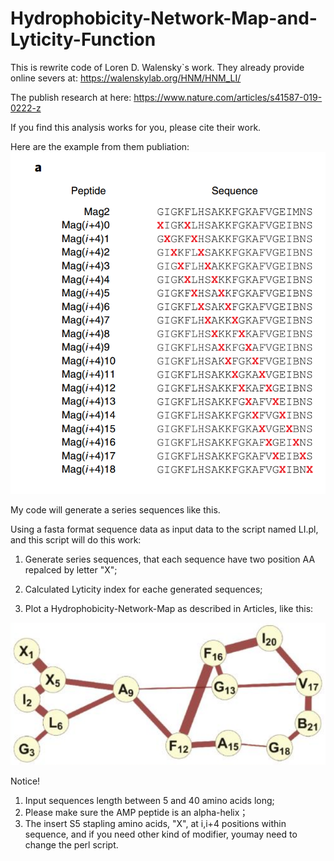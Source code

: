 # Hydrophobicity-Network-Map-and-Lyticity-Function
This is rewrite code of Loren D. Walensky`s work.
They already provide online severs at: https://walenskylab.org/HNM/HNM_LI/

The publish research at here: https://www.nature.com/articles/s41587-019-0222-z

If you find this analysis works for you, please cite their work.

Here are the example from them publiation:
![image](https://github.com/mayuefine/Hydrophobicity-Network-Map-and-Lyticity-Function/blob/master/picture/01.png)

My code will generate a series sequences like this.

Using a fasta format sequence data as input data to the script named LI.pl, and this script will do this work:

1. Generate series sequences, that each sequence have two position AA repalced by letter "X";

2. Calculated Lyticity index for eache generated sequences;

3. Plot a Hydrophobicity-Network-Map as described in Articles, like this:

![image](https://github.com/mayuefine/Hydrophobicity-Network-Map-and-Lyticity-Function/blob/master/picture/02.png)

Notice! 
1. Input sequences length between 5 and 40 amino acids long;
2. Please make sure the AMP peptide is an alpha-helix；
3. The insert S5 stapling amino acids, "X", at i,i+4 positions within sequence, and if you need other kind of modifier, youmay need to change the perl script.
